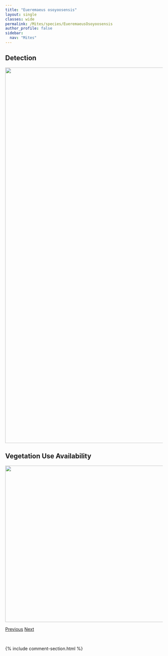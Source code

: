 ```yaml
---
title: "Eueremaeus osoyoosensis"
layout: single
classes: wide
permalink: /Mites/species/EueremaeusOsoyoosensis
author_profile: false
sidebar:
  nav: "Mites"
---
```


<h2>Detection</h2>

<a href="https://drive.google.com/uc?export=view&id=1_ly3HXXuNvEmFN_-2MQqGKWiEJ-iflxA">
<img src="https://drive.google.com/uc?export=view&id=1_ly3HXXuNvEmFN_-2MQqGKWiEJ-iflxA" height = "1200" width = "800">
</a>


<h2>Vegetation Use Availability</h2>

<a href="https://drive.google.com/uc?export=view&id=1GT8ozcMXW5nUHLMamLtz29I8gMdPScb5">
<img src="https://drive.google.com/uc?export=view&id=1GT8ozcMXW5nUHLMamLtz29I8gMdPScb5" height = "500" width = "1000">
</a>


<a href="/DevelopmentWebsite/Mites/species/EueremaeusMasinasin" class="pagination--pager" title="Eueremaeus masinasin">Previous</a> <a href="/DevelopmentWebsite/Mites/species/EueremaeusTetrosus" class="pagination--pager" title="Eueremaeus tetrosus">Next</a>

<p>&nbsp;</p>

{% include comment-section.html %}

